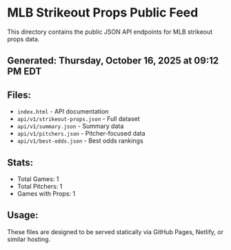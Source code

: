 # MLB Strikeout Props Public Feed

This directory contains the public JSON API endpoints for MLB strikeout props data.

## Generated: Thursday, October 16, 2025 at 09:12 PM EDT

## Files:
- `index.html` - API documentation
- `api/v1/strikeout-props.json` - Full dataset
- `api/v1/summary.json` - Summary data
- `api/v1/pitchers.json` - Pitcher-focused data  
- `api/v1/best-odds.json` - Best odds rankings

## Stats:
- Total Games: 1
- Total Pitchers: 1
- Games with Props: 1

## Usage:
These files are designed to be served statically via GitHub Pages, Netlify, or similar hosting.
